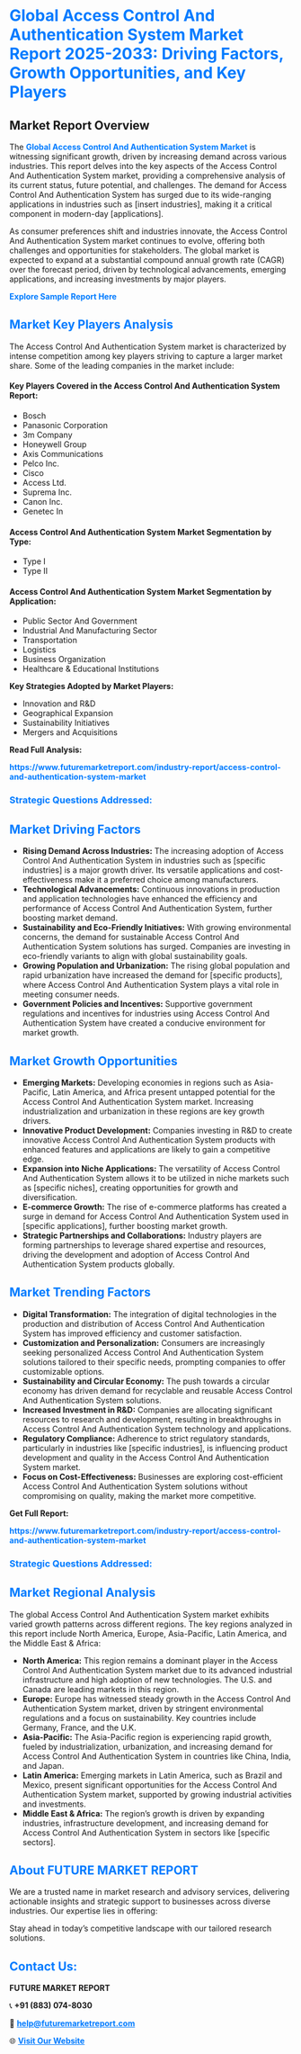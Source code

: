 <h1 style="color: #007BFF;">Global Access Control And Authentication System Market Report 2025-2033: Driving Factors, Growth Opportunities, and Key Players</h1>

<section id="overview">
<h2>Market Report Overview</h2>
<p>The <a href="https://www.futuremarketreport.com/industry-report/access-control-and-authentication-system-market" style="color: #007BFF; text-decoration: none;"><strong>Global Access Control And Authentication System Market</strong></a> is witnessing significant growth, driven by increasing demand across various industries. This report delves into the key aspects of the Access Control And Authentication System market, providing a comprehensive analysis of its current status, future potential, and challenges. The demand for Access Control And Authentication System has surged due to its wide-ranging applications in industries such as [insert industries], making it a critical component in modern-day [applications].</p>
<p>As consumer preferences shift and industries innovate, the Access Control And Authentication System market continues to evolve, offering both challenges and opportunities for stakeholders. The global market is expected to expand at a substantial compound annual growth rate (CAGR) over the forecast period, driven by technological advancements, emerging applications, and increasing investments by major players.</p>
</section>

<section id="overview">
<p><a href="https://www.futuremarketreport.com/request-sample/reportId=100331" style="color: #007BFF; text-decoration: none;"><strong>Explore Sample Report Here</strong></a></p>
</section>

<section id="key-players">
<h2 style="color: #007BFF;">Market Key Players Analysis</h2>
<p>The Access Control And Authentication System market is characterized by intense competition among key players striving to capture a larger market share. Some of the leading companies in the market include:</p>
<h4>Key Players Covered in the Access Control And Authentication System Report:</h4>
<ul><li>Bosch</li><li>Panasonic Corporation</li><li>3m Company</li><li>Honeywell Group</li><li>Axis Communications</li><li>Pelco Inc.</li><li>Cisco</li><li>Access Ltd.</li><li>Suprema Inc.</li><li>Canon Inc.</li><li>Genetec In</li></ul>
<h4>Access Control And Authentication System Market Segmentation by Type:</h4>
<ul><li>Type I</li><li>Type II</li></ul>

<h4>Access Control And Authentication System Market Segmentation by Application:</h4>
<ul><li>Public Sector And Government</li><li>Industrial And Manufacturing Sector</li><li>Transportation</li><li>Logistics</li><li>Business Organization</li><li>Healthcare &amp; Educational Institutions</li></ul>
<p><strong>Key Strategies Adopted by Market Players:</strong></p>
<ul>
<li>Innovation and R&D</li>
<li>Geographical Expansion</li>
<li>Sustainability Initiatives</li>
<li>Mergers and Acquisitions</li>
</ul>
</section>

<section>
<p><strong>Read Full Analysis: </strong></p><a href="https://www.futuremarketreport.com/industry-report/access-control-and-authentication-system-market" style="color: #007BFF; text-decoration: none;"><strong>https://www.futuremarketreport.com/industry-report/access-control-and-authentication-system-market</strong></a>
<h3 style="color: #007BFF;">Strategic Questions Addressed:</h3>
</section>

<section id="driving-factors">
<h2 style="color: #007BFF;">Market Driving Factors</h2>
<ul>
<li><strong>Rising Demand Across Industries:</strong> The increasing adoption of Access Control And Authentication System in industries such as [specific industries] is a major growth driver. Its versatile applications and cost-effectiveness make it a preferred choice among manufacturers.</li>
<li><strong>Technological Advancements:</strong> Continuous innovations in production and application technologies have enhanced the efficiency and performance of Access Control And Authentication System, further boosting market demand.</li>
<li><strong>Sustainability and Eco-Friendly Initiatives:</strong> With growing environmental concerns, the demand for sustainable Access Control And Authentication System solutions has surged. Companies are investing in eco-friendly variants to align with global sustainability goals.</li>
<li><strong>Growing Population and Urbanization:</strong> The rising global population and rapid urbanization have increased the demand for [specific products], where Access Control And Authentication System plays a vital role in meeting consumer needs.</li>
<li><strong>Government Policies and Incentives:</strong> Supportive government regulations and incentives for industries using Access Control And Authentication System have created a conducive environment for market growth.</li>
</ul>
</section>

<section id="growth-opportunities">
<h2 style="color: #007BFF;">Market Growth Opportunities</h2>
<ul>
<li><strong>Emerging Markets:</strong> Developing economies in regions such as Asia-Pacific, Latin America, and Africa present untapped potential for the Access Control And Authentication System market. Increasing industrialization and urbanization in these regions are key growth drivers.</li>
<li><strong>Innovative Product Development:</strong> Companies investing in R&D to create innovative Access Control And Authentication System products with enhanced features and applications are likely to gain a competitive edge.</li>
<li><strong>Expansion into Niche Applications:</strong> The versatility of Access Control And Authentication System allows it to be utilized in niche markets such as [specific niches], creating opportunities for growth and diversification.</li>
<li><strong>E-commerce Growth:</strong> The rise of e-commerce platforms has created a surge in demand for Access Control And Authentication System used in [specific applications], further boosting market growth.</li>
<li><strong>Strategic Partnerships and Collaborations:</strong> Industry players are forming partnerships to leverage shared expertise and resources, driving the development and adoption of Access Control And Authentication System products globally.</li>
</ul>
</section>

<section id="trending-factors">
<h2 style="color: #007BFF;">Market Trending Factors</h2>
<ul>
<li><strong>Digital Transformation:</strong> The integration of digital technologies in the production and distribution of Access Control And Authentication System has improved efficiency and customer satisfaction.</li>
<li><strong>Customization and Personalization:</strong> Consumers are increasingly seeking personalized Access Control And Authentication System solutions tailored to their specific needs, prompting companies to offer customizable options.</li>
<li><strong>Sustainability and Circular Economy:</strong> The push towards a circular economy has driven demand for recyclable and reusable Access Control And Authentication System solutions.</li>
<li><strong>Increased Investment in R&D:</strong> Companies are allocating significant resources to research and development, resulting in breakthroughs in Access Control And Authentication System technology and applications.</li>
<li><strong>Regulatory Compliance:</strong> Adherence to strict regulatory standards, particularly in industries like [specific industries], is influencing product development and quality in the Access Control And Authentication System market.</li>
<li><strong>Focus on Cost-Effectiveness:</strong> Businesses are exploring cost-efficient Access Control And Authentication System solutions without compromising on quality, making the market more competitive.</li>
</ul>
</section>

<section>
<p><strong>Get Full Report: </strong></p><a href="https://www.futuremarketreport.com/industry-report/access-control-and-authentication-system-market" style="color: #007BFF; text-decoration: none;"><strong>https://www.futuremarketreport.com/industry-report/access-control-and-authentication-system-market</strong></a>
<h3 style="color: #007BFF;">Strategic Questions Addressed:</h3>
</section>


<section id="regional-analysis">
<h2 style="color: #007BFF;">Market Regional Analysis</h2>
<p>The global Access Control And Authentication System market exhibits varied growth patterns across different regions. The key regions analyzed in this report include North America, Europe, Asia-Pacific, Latin America, and the Middle East & Africa:</p>
<ul>
<li><strong>North America:</strong> This region remains a dominant player in the Access Control And Authentication System market due to its advanced industrial infrastructure and high adoption of new technologies. The U.S. and Canada are leading markets in this region.</li>
<li><strong>Europe:</strong> Europe has witnessed steady growth in the Access Control And Authentication System market, driven by stringent environmental regulations and a focus on sustainability. Key countries include Germany, France, and the U.K.</li>
<li><strong>Asia-Pacific:</strong> The Asia-Pacific region is experiencing rapid growth, fueled by industrialization, urbanization, and increasing demand for Access Control And Authentication System in countries like China, India, and Japan.</li>
<li><strong>Latin America:</strong> Emerging markets in Latin America, such as Brazil and Mexico, present significant opportunities for the Access Control And Authentication System market, supported by growing industrial activities and investments.</li>
<li><strong>Middle East & Africa:</strong> The region’s growth is driven by expanding industries, infrastructure development, and increasing demand for Access Control And Authentication System in sectors like [specific sectors].</li>
</ul>
</section>

<footer>
<h2 style="color: #007BFF;">About FUTURE MARKET REPORT</h2>
<p>We are a trusted name in market research and advisory services, delivering actionable insights and strategic support to businesses across diverse industries. Our expertise lies in offering:</p>

<p>Stay ahead in today’s competitive landscape with our tailored research solutions.</p>

<h2 style="color: #007BFF;">Contact Us:</h2>
<p><strong>FUTURE MARKET REPORT</strong></p>
<p>📞 <strong>+91 (883) 074-8030</strong></p>
<p>📧 <strong><a href="mailto:help@futuremarketreport.com" style="color: #007BFF;">help@futuremarketreport.com</a></strong></p>
<p>🌐 <strong><a href="https://www.futuremarketreport.com/" style="color: #007BFF;">Visit Our Website</a></strong></p>
</footer>